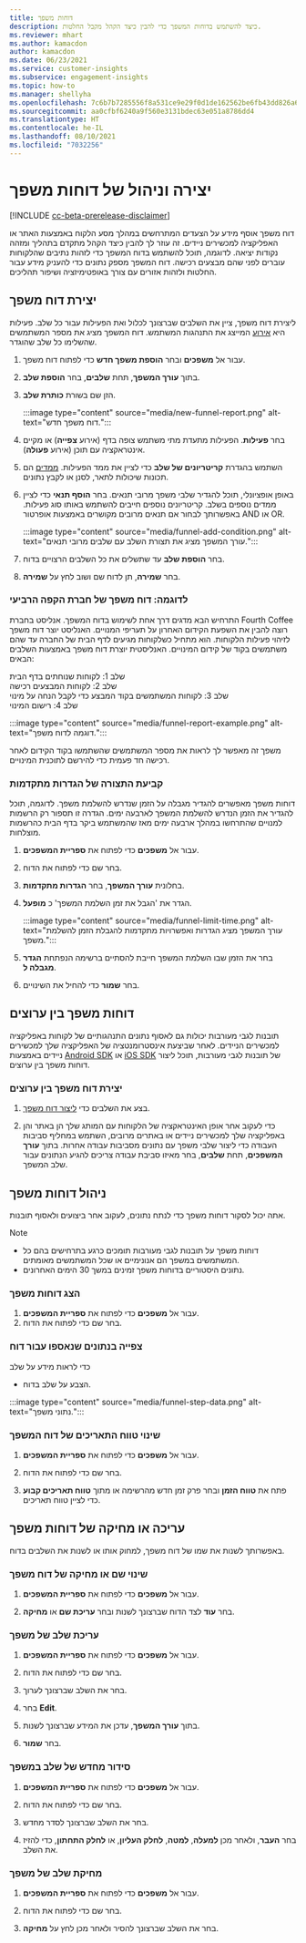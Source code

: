 ```yaml
---
title: דוחות משפך
description: כיצד להשתמש בדוחות המשפך כדי להבין כיצד הקהל מקבל החלטות.
ms.reviewer: mhart
ms.author: kamacdon
author: kamacdon
ms.date: 06/23/2021
ms.service: customer-insights
ms.subservice: engagement-insights
ms.topic: how-to
ms.manager: shellyha
ms.openlocfilehash: 7c6b7b7285556f8a531ce9e29f0d1de162562be6fb43dd826a65fd9e00d87b30
ms.sourcegitcommit: aa0cfbf6240a9f560e3131bdec63e051a8786dd4
ms.translationtype: HT
ms.contentlocale: he-IL
ms.lasthandoff: 08/10/2021
ms.locfileid: "7032256"
---
```

# <a name="create-and-manage-funnel-reports"></a>יצירה וניהול של דוחות משפך

[!INCLUDE [cc-beta-prerelease-disclaimer](includes/cc-beta-prerelease-disclaimer.md)]

דוח משפך אוסף מידע על הצעדים המתרחשים במהלך מסע הלקוח באמצעות האתר או האפליקציה למכשירים ניידים. זה עוזר לך להבין כיצד הקהל מתקדם בתהליך ומזהה נקודות יציאה. לדוגמה, תוכל להשתמש בדוח המשפך כדי לזהות נתיבים שהלקוחות עוברים לפני שהם מבצעים רכישה. דוח המשפך מספק נתונים כדי להעניק מידע עבור החלטות ולזהות אזורים עם צורך באופטימיזציה ושיפור תהליכים.

## <a name="create-a-funnel-report"></a>יצירת דוח משפך

ליצירת דוח משפך, ציין את השלבים שברצונך לכלול ואת הפעילות עבור כל שלב. פעילות היא [אירוע](glossary.md) המייצג את התנהגות המשתמש. דוח המשפך מציג את מספר המשתמשים שהשלימו כל שלב שהוגדר. 

1. עבור אל **משפכים** ובחר **הוספת משפך חדש** כדי לפתוח דוח משפך.

1. בתוך **עורך המשפך**, תחת **שלבים**, בחר **הוספת שלב**. 

1. הזן שם בשורת **כותרת שלב**.

   :::image type="content" source="media/new-funnel-report.png" alt-text="דוח משפך חדש.":::

1. בחר **פעילות**. הפעילות מתעדת מתי משתמש צופה בדף (אירוע **צפייה**) או מקיים אינטראקציה עם תוכן (אירוע **פעולה**).

1. השתמש בהגדרת **קריטריונים של שלב** כדי לציין את ממד הפעילות. [ממדים](dimensions.md) הם תכונות שיכולות לתאר, לסנן או לקבץ נתונים.

1. באופן אופציונלי, תוכל להגדיר שלבי משפך מרובי תנאים. בחר **הוסף תנאי** כדי לציין ממדים נוספים בשלב. קריטריונים נוספים חייבים להשתמש באותו סוג פעילות. באפשרותך לבחור אם תנאים מרובים מקושרים באמצעות אופרטור AND או OR.

   :::image type="content" source="media/funnel-add-condition.png" alt-text="עורך המשפך מציג את תצורת השלב עם שלבים מרובי תנאים.":::

1. בחר **הוספת שלב** עד שתשלים את כל השלבים הרצויים בדוח.

1. בחר **שמירה**, תן לדוח שם ושוב לחץ על **שמירה**. 

### <a name="example-fourth-coffee-company-funnel-report"></a>לדוגמה: דוח משפך של חברת הקפה הרביעי

התרחיש הבא מדגים דרך אחת לשימוש בדוח המשפך. אנליסט בחברת Fourth Coffee רוצה להבין את השפעת הקידום האחרון על תעריפי המנויים. האנליסט יוצר דוח משפך לזיהוי פעילות הלקוחות. הוא מתחיל כשלקוחות מגיעים לדף הבית של החברה עד שהם משתמשים בקוד של קידום המינויים. האנליסטית יוצרת דוח משפך באמצעות השלבים הבאים:

שלב 1: לקוחות שנוחתים בדף הבית   
שלב 2: לקוחות המבצעים רכישה   
שלב 3: לקוחות המשתמשים בקוד המבצע כדי לקבל הנחה על מינוי   
שלב 4: רישום המינוי   

:::image type="content" source="media/funnel-report-example.png" alt-text="דוגמה לדוח משפך.":::
  
משפך זה מאפשר לך לראות את מספר המשתמשים שהשתמשו בקוד הקידום לאחר רכישה חד פעמית כדי להירשם לתוכנית המינויים.

### <a name="configure-advanced-settings"></a>קביעת התצורה של הגדרות מתקדמות 

דוחות משפך מאפשרים להגדיר מגבלה על הזמן שנדרש להשלמת משפך. לדוגמה, תוכל להגדיר את הזמן הנדרש להשלמת המשפך לארבעה ימים. הגדרה זו תספור רק הרשמות למנויים שהתרחשו במהלך ארבעה ימים מאז שהמשתמש ביקר בדף הבית כהרשמות מוצלחות.

1. עבור אל **משפכים** כדי לפתוח את **ספריית המשפכים**.

1. בחר שם כדי לפתוח את הדוח. 

1. בחלונית **עורך המשפך**, בחר **הגדרות מתקדמות**. 

1. הגדר את '‏‫הגבל את זמן השלמת המשפך‬' כ **מופעל**.

   :::image type="content" source="media/funnel-limit-time.png" alt-text="עורך המשפך מציג הגדרות ואפשרויות מתקדמות להגבלת הזמן להשלמת משפך.":::

1. בחר את הזמן שבו השלמת המשפך חייבת להסתיים ברשימה הנפתחת **הגדר מגבלה ל**.

1. בחר **שמור** כדי להחיל את השינויים.


## <a name="cross-channel-funnel-reports"></a>דוחות משפך בין ערוצים 

תובנות לגבי מעורבות יכולות גם לאסוף נתונים התנהגותיים של לקוחות באפליקציה למכשירים הניידים. לאחר שביצעת אינסטרומנטציה של האפליקציה שלך למכשירים ניידים באמצעות [Android SDK](get-started-android.md) או [iOS SDK](get-started-ios.md) של תובנות לגבי מעורבות, תוכל ליצור דוחות משפך בין ערוצים. 

### <a name="create-a-cross-channel-funnel-report"></a>יצירת דוח משפך בין ערוצים 

1. בצע את השלבים כדי [ליצור דוח משפך](#create-a-funnel-report).    

1. כדי לעקוב אחר אופן האינטראקציה של הלקוחות עם המותג שלך הן באתר והן באפליקציה שלך למכשירים ניידים או באתרים מרובים, השתמש במחליף סביבות העבודה כדי ליצור שלבי משפך עם נתונים מסביבות עבודה אחרות. בתוך **עורך המשפכים**, תחת **שלבים**, בחר מאיזו סביבת עבודה צריכים להגיע הנתונים עבור שלב המשפך.

## <a name="manage-funnel-reports"></a>ניהול דוחות משפך

אתה יכול לסקור דוחות משפך כדי לנתח נתונים, לעקוב אחר ביצועים ולאסוף תובנות.

> [!NOTE]
> - דוחות משפך על תובנות לגבי מעורבות תומכים כרגע בתרחישים בהם כל המשתמשים במשפך הם אנונימיים או שכל המשתמשים מאומתים. 
> - נתונים היסטוריים בדוחות משפך זמינים במשך 30 הימים האחרונים.

### <a name="view-funnel-reports"></a>הצג דוחות משפך

1. עבור אל **משפכים** כדי לפתוח את **ספריית המשפכים**.
1. בחר שם כדי לפתוח את הדוח.    

### <a name="see-the-data-collected-for-a-report"></a>צפייה בנתונים שנאספו עבור דוח   

כדי לראות מידע על שלב

- הצבע על שלב בדוח.

:::image type="content" source="media/funnel-step-data.png" alt-text="נתוני משפך.":::

### <a name="change-the-date-range-for-the-funnel-report"></a>שינוי טווח התאריכים של דוח המשפך

1. עבור אל **משפכים** כדי לפתוח את **ספריית המשפכים**.

1. בחר שם כדי לפתוח את הדוח.

1. פתח את **טווח הזמן** ובחר פרק זמן חדש מהרשימה או מתוך **טווח תאריכים קבוע** כדי לציין טווח תאריכים.

## <a name="edit-or-delete-funnel-reports"></a>עריכה או מחיקה של דוחות משפך

באפשרותך לשנות את שמו של דוח משפך, למחוק אותו או לשנות את השלבים בדוח.

### <a name="rename-or-delete-a-funnel-report"></a>שינוי שם או מחיקה של דוח משפך

1. עבור אל **משפכים** כדי לפתוח את **ספריית המשפכים**. 

1. בחר **עוד** לצד הדוח שברצונך לשנות ובחר **עריכת שם** או **מחיקה**.

### <a name="edit-a-funnel-step"></a>עריכת שלב של משפך  

1. עבור אל **משפכים** כדי לפתוח את **ספריית המשפכים**. 

1. בחר שם כדי לפתוח את הדוח.

1. בחר את השלב שברצונך לערוך.

1. בחר **Edit**.

1. בתוך **עורך המשפך**, עדכן את המידע שברצונך לשנות.  

1. בחר **שמור**.

### <a name="reorder-a-funnel-step"></a>סידור מחדש של שלב במשפך

1. עבור אל **משפכים** כדי לפתוח את **ספריית המשפכים**. 

1. בחר שם כדי לפתוח את הדוח.

1. בחר את השלב שברצונך לסדר מחדש.

1. בחר **העבר**, ולאחר מכן **למעלה**, **למטה**, **לחלק העליון**, או **לחלק התחתון**, כדי להזיז את השלב.

### <a name="delete-a-funnel-step"></a>מחיקת שלב של משפך

1. עבור אל **משפכים** כדי לפתוח את **ספריית המשפכים**. 

1. בחר שם כדי לפתוח את הדוח.

1. בחר את השלב שברצונך להסיר ולאחר מכן לחץ על **מחיקה**.

